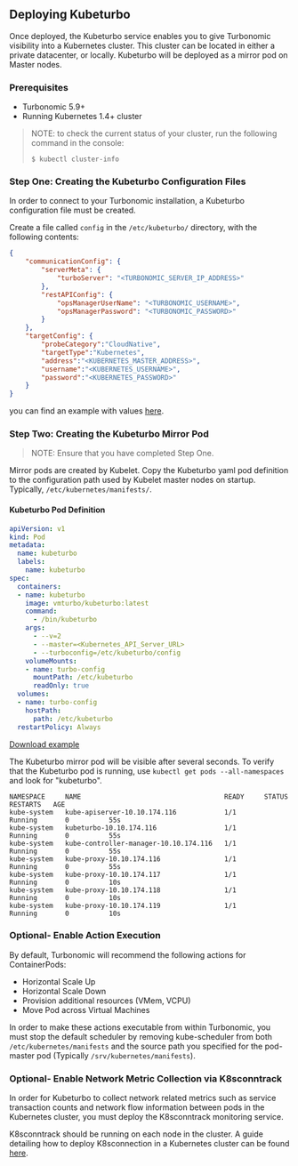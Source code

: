 ## Deploying Kubeturbo

Once deployed, the Kubeturbo service enables you to give Turbonomic visibility into a Kubernetes cluster. This cluster can be located in either a private datacenter, or locally. Kubeturbo will be deployed as a mirror pod on Master nodes.

### Prerequisites
* Turbonomic 5.9+
* Running Kubernetes 1.4+ cluster 
> NOTE: to check the current status of your cluster, run the following command in the console:
> ```console
>$ kubectl cluster-info

### Step One: Creating the Kubeturbo Configuration Files

In order to connect to your Turbonomic installation, a Kubeturbo configuration file must be created. 

Create a file called `config` in the `/etc/kubeturbo/` directory, with the following contents:

```json
{
	"communicationConfig": {
		"serverMeta": {
			"turboServer": "<TURBONOMIC_SERVER_IP_ADDRESS>"
		},
		"restAPIConfig": {
			"opsManagerUserName": "<TURBONOMIC_USERNAME>",
			"opsManagerPassword": "<TURBONOMIC_PASSWORD>"
		}
	},
	"targetConfig": {
		"probeCategory":"CloudNative",
		"targetType":"Kubernetes",
		"address":"<KUBERNETES_MASTER_ADDRESS>",
		"username":"<KUBERNETES_USERNAME>",
		"password":"<KUBERNETES_PASSWORD>"
	}
}
```
you can find an example with values [here](../config).


### Step Two: Creating the Kubeturbo Mirror Pod

> NOTE: Ensure that you have completed Step One.

Mirror pods are created by Kubelet. Copy the Kubeturbo yaml pod definition to the configuration path used by Kubelet master nodes on startup. Typically, `/etc/kubernetes/manifests/`.

#### Kubeturbo Pod Definition

```yaml
apiVersion: v1
kind: Pod
metadata:
  name: kubeturbo
  labels:
    name: kubeturbo
spec:
  containers:
  - name: kubeturbo
    image: vmturbo/kubeturbo:latest
    command:
      - /bin/kubeturbo
    args:
      - --v=2
      - --master=<Kubernetes_API_Server_URL>
      - --turboconfig=/etc/kubeturbo/config
    volumeMounts:
    - name: turbo-config
      mountPath: /etc/kubeturbo
      readOnly: true
  volumes:
  - name: turbo-config
    hostPath:
      path: /etc/kubeturbo
  restartPolicy: Always
```

[Download example](kubeturbo.yaml?raw=true)

The Kubeturbo mirror pod will be visible after several seconds. To verify that the Kubeturbo pod is running, use `kubectl get pods --all-namespaces` and look for "kubeturbo".

```console
NAMESPACE     NAME                                    READY     STATUS        RESTARTS   AGE
kube-system   kube-apiserver-10.10.174.116            1/1       Running       0          55s
kube-system   kubeturbo-10.10.174.116                 1/1       Running       0          55s
kube-system   kube-controller-manager-10.10.174.116   1/1       Running       0          55s
kube-system   kube-proxy-10.10.174.116                1/1       Running       0          55s
kube-system   kube-proxy-10.10.174.117                1/1       Running       0          10s
kube-system   kube-proxy-10.10.174.118                1/1       Running       0          10s
kube-system   kube-proxy-10.10.174.119                1/1       Running       0          10s
```
### Optional- Enable Action Execution

By default, Turbonomic will recommend the following actions for ContainerPods:
* Horizontal Scale Up
* Horizontal Scale Down
* Provision additional resources (VMem, VCPU)
* Move Pod across Virtual Machines

In order to make these actions executable from within Turbonomic, you must stop the default scheduler by removing kube-scheduler from both `/etc/kubernetes/manifests` and the source path you specified for the pod-master pod (Typically `/srv/kubernetes/manifests`).

### Optional- Enable Network Metric Collection via K8sconntrack

In order for Kubeturbo to collect network related metrics such as service transaction counts and network flow information between pods in the Kubernetes cluster, you must deploy the K8sconntrack monitoring service.

K8sconntrack should be running on each node in the cluster. A guide detailing how to deploy K8sconnection in a Kubernetes cluster can be found [here](https://github.com/DongyiYang/k8sconnection/blob/master/deploy/general_deploy/README.md).
